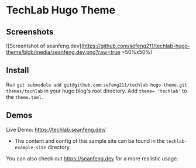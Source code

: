 # TechLab Hugo Theme

## Screenshots
![Screentshot of seanfeng.dev](https://github.com/sefeng211/techlab-hugo-theme/blob/media/seanfeng.dev.png?raw=true =50%x50%)

## Install
Run `git submodule add git@github.com:sefeng211/techlab-hugo-theme.git themes/techlab`
in your hugo blog's root directory.
Add `theme= 'techlab'` to the `theme.toml`.

## Demos
Live Demo: https://techlab.seanfeng.dev/
* The content and config of this sample site can be found in the `techlab-example-site` directory

You can also check out https://seanfeng.dev for a more realistic usage.

